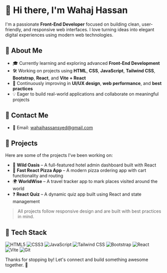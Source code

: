 # 👋 Hi there, I'm Wahaj Hassan

I'm a passionate **Front-End Developer** focused on building clean, user-friendly, and responsive web interfaces. I love turning ideas into elegant digital experiences using modern web technologies.

## 🚀 About Me

- 🎓 Currently learning and exploring advanced **Front-End Development**
- 🛠️ Working on projects using **HTML**, **CSS**, **JavaScript**, **Tailwind CSS**, **Bootstrap**, **React**, and **Vite + React**
- 🌱 Continuously improving in **UI/UX design**, **web performance**, and **best practices**
- 💡 Eager to build real-world applications and collaborate on meaningful projects

## 🔗 Contact Me

- 📧 Email: wahajhassansyed@gmail.com  

## 📁 Projects

Here are some of the projects I've been working on:

- 🏨 **Wild Oasis** – A full-featured hotel admin dashboard built with React  
- 🍕 **Fast React Pizza App** – A modern pizza ordering app with cart functionality and routing  
- 🌍 **WorldWise** – A travel tracker app to mark places visited around the world  
- ❓ **React Quiz** – A dynamic quiz app built using React and state management  

> All projects follow responsive design and are built with best practices in mind.

## 🧰 Tech Stack

![HTML5](https://img.shields.io/badge/HTML5-E34F26?style=flat&logo=html5&logoColor=white)
![CSS3](https://img.shields.io/badge/CSS3-1572B6?style=flat&logo=css3&logoColor=white)
![JavaScript](https://img.shields.io/badge/JavaScript-F7DF1E?style=flat&logo=javascript&logoColor=black)
![Tailwind CSS](https://img.shields.io/badge/TailwindCSS-06B6D4?style=flat&logo=tailwind-css&logoColor=white)
![Bootstrap](https://img.shields.io/badge/Bootstrap-563D7C?style=flat&logo=bootstrap&logoColor=white)
![React](https://img.shields.io/badge/React-20232A?style=flat&logo=react&logoColor=61DAFB)
![Vite](https://img.shields.io/badge/Vite-646CFF?style=flat&logo=vite&logoColor=white)
![Git](https://img.shields.io/badge/Git-F05032?style=flat&logo=git&logoColor=white)

Thanks for stopping by! Let's connect and build something awesome together. 🚀
